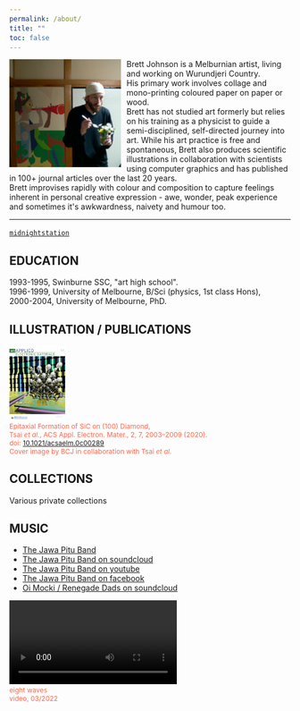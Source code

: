 ```yaml
---
permalink: /about/
title: ""
toc: false
---
```


<p>
<img src="/assets/images/moc_4.jpg" width="200" align="left" style="float:left; padding-right:10px">
Brett Johnson is a Melburnian artist, living and working on Wurundjeri Country.
<br /> His primary work involves collage and mono-printing coloured paper on paper or wood.
<br /> Brett has not studied art formerly but relies on his training as a physicist to guide a semi-disciplined, self-directed journey into art. While his art practice is free and spontaneous, Brett also produces scientific illustrations in collaboration with scientists using computer graphics and has published in 100+ journal articles over the last 20 years.
<br /> Brett improvises rapidly with colour and composition to capture feelings inherent in personal creative expression - awe, wonder, peak experience and sometimes it's awkwardness, naivety and humour too. 
<br /> 
</p>


---

 [`midnightstation`](https://midnightstation.com/collections/vendors?q=Brett%20Johnson) 
 
 
 
## EDUCATION 
1993-1995, Swinburne SSC, "art high school".
<br /> 1996-1999, University of Melbourne, B/Sci (physics, 1st class Hons),
<br /> 2000-2004, University of Melbourne, PhD.


## ILLUSTRATION / PUBLICATIONS
<p style="color:Tomato;font-size:12px;">
<img src="/assets/images/ble/Test_cover.jpg" width="100" title="Are you K.O.?" >
<br />Epitaxial Formation of SiC on (100) Diamond, <br />
Tsai <em>et al.</em>, ACS Appl. Electron. Mater., 2, 7, 2003–2009 (2020).<br />
doi: <a href="https://doi.org/10.1021/acsaelm.0c00289">10.1021/acsaelm.0c00289</a>
<br /> Cover image by BCJ in collaboration with Tsai <em>et al.</em>
</p>

## COLLECTIONS
Various private collections 

## MUSIC 

- [The Jawa Pitu Band](http://www.jawapitu.com/)
- [The Jawa Pitu Band on soundcloud](https://soundcloud.com/jawapitu)
- [The Jawa Pitu Band on youtube](https://www.youtube.com/user/jawapitu)
- [The Jawa Pitu Band on facebook](https://www.facebook.com/jawapitu)
- [Oi Mocki / Renegade Dads on soundcloud](https://soundcloud.com/oi-mocki)



<p style="color:Tomato;font-size:12px;">
<video src="/assets/images/eightwaves.mp4" controls="controls" style="max-width: 730px;"></video>
<br />eight waves<br />video, 03/2022</p>

